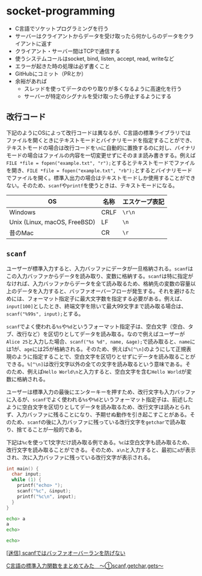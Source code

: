 # socket-programming

- C言語でソケットプログラミングを行う
- サーバーはクライアントからデータを受け取ったら何かしらのデータをクライアントに返す
- クライアント・サーバー間はTCPで通信する
- 使うシステムコールはsocket, bind, listen, accept, read, writeなど
- エラーが起きた時の処理は必ず書くこと
- GitHubにコミット（PRとか）
- 余裕があれば
  - スレッドを使ってデータのやり取りが多くなるように高速化を行う
  - サーバーが特定のシグナルを受け取ったら停止するようにする

## 改行コード

下記のようにOSによって改行コードは異なるが、C言語の標準ライブラリではファイルを開くときにテキストモードとバイナリモードを指定することができ、テキストモードの場合は改行コードを`\n`に自動的に置換するのに対し、バイナリモードの場合はファイルの内容を一切変更せずにそのまま読み書きする。例えば`FILE *file = fopen("example.txt", "r");`とするとテキストモードでファイルを開き、`FILE *file = fopen("example.txt", "rb");`とするとバイナリモードでファイルを開く。標準入出力の場合はテキストモードしか使用することができない。そのため、`scanf`や`printf`を使うときは、テキストモードになる。

| OS | 名称 | エスケープ表記 |
| --- | --- | --- |
| Windows | CRLF | `\r\n` |
| Unix (Linux, macOS, FreeBSD) | LF | `\n` |
| 昔のMac | CR | `\r` |

## `scanf`

ユーザーが標準入力すると、入力バッファにデータが一旦格納される。`scanf`はこの入力バッファからデータを読み取り、変数に格納する。`scanf`は特に指定がなければ、入力バッファからデータを全て読み取るため、格納先の変数の容量以上のデータを入力すると、バッファオーバーフローが発生する。それを避けるためには、フォーマット指定子に最大文字数を指定する必要がある。例えば、`input[100]`としたとき、終端文字を除いて最大99文字まで読み取る場合は、`scanf("%99s", input);`とする。

`scanf`でよく使われる`%s`や`%d`というフォーマット指定子は、空白文字（空白、タブ、改行など）を区切りとしてデータを読み取る。なので例えばユーザーが`Alice 25`と入力した場合、`scanf("%s %d", name, &age);`で読み取ると、`name`には1が、`age`には25が格納される。そのため、例えば`%[^\n]`のようにして正規表現のように指定することで、空白文字を区切りとせずにデータを読み取ることができる。`%[^\n]`は改行文字以外の全ての文字を読み取るという意味である。そのため、例えば`Hello World\n`と入力すると、空白文字を含む`Hello World`が変数に格納される。

ユーザーは標準入力の最後にエンターキーを押すため、改行文字も入力バッファに入るが、`scanf`でよく使われる`%s`や`%d`というフォーマット指定子は、前述したように空白文字を区切りとしてデータを読み取るため、改行文字は読みとられず、入力バッファに残ることになり、予期せぬ動作を引き起こすことがある。そのため、`scanf`の後に入力バッファに残っている改行文字を`getchar`で読み取り、捨てることが一般的である。

下記は`%c`を使って1文字だけ読み取る例である。`%c`は空白文字も読み取るため、改行文字を読み取ることができる。そのため、`a\n`と入力すると、最初に`a`が表示され、次に入力バッファに残っている改行文字が表示される。

```c
int main() {
  char input;
  while (1) {
    printf("echo> ");
    scanf("%c", &input);
    printf("%c\n", input);
  }
}
```

```sh
echo> a
a
echo> 

echo> 
```

[[迷信] scanfではバッファオーバーランを防げない](https://www.kijineko.co.jp/迷信-scanfではバッファオーバーランを防げない/)

[C言語の標準入力関数をまとめてみた　～①scanf,getchar,gets～](https://ameblo.jp/koshi-8-ginchaku/entry-12252499746.html)
